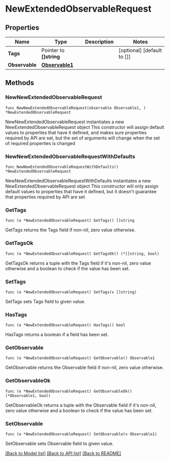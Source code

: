 # NewExtendedObservableRequest

## Properties

Name | Type | Description | Notes
------------ | ------------- | ------------- | -------------
**Tags** | Pointer to **[]string** |  | [optional] [default to []]
**Observable** | [**Observable1**](Observable1.md) |  | 

## Methods

### NewNewExtendedObservableRequest

`func NewNewExtendedObservableRequest(observable Observable1, ) *NewExtendedObservableRequest`

NewNewExtendedObservableRequest instantiates a new NewExtendedObservableRequest object
This constructor will assign default values to properties that have it defined,
and makes sure properties required by API are set, but the set of arguments
will change when the set of required properties is changed

### NewNewExtendedObservableRequestWithDefaults

`func NewNewExtendedObservableRequestWithDefaults() *NewExtendedObservableRequest`

NewNewExtendedObservableRequestWithDefaults instantiates a new NewExtendedObservableRequest object
This constructor will only assign default values to properties that have it defined,
but it doesn't guarantee that properties required by API are set

### GetTags

`func (o *NewExtendedObservableRequest) GetTags() []string`

GetTags returns the Tags field if non-nil, zero value otherwise.

### GetTagsOk

`func (o *NewExtendedObservableRequest) GetTagsOk() (*[]string, bool)`

GetTagsOk returns a tuple with the Tags field if it's non-nil, zero value otherwise
and a boolean to check if the value has been set.

### SetTags

`func (o *NewExtendedObservableRequest) SetTags(v []string)`

SetTags sets Tags field to given value.

### HasTags

`func (o *NewExtendedObservableRequest) HasTags() bool`

HasTags returns a boolean if a field has been set.

### GetObservable

`func (o *NewExtendedObservableRequest) GetObservable() Observable1`

GetObservable returns the Observable field if non-nil, zero value otherwise.

### GetObservableOk

`func (o *NewExtendedObservableRequest) GetObservableOk() (*Observable1, bool)`

GetObservableOk returns a tuple with the Observable field if it's non-nil, zero value otherwise
and a boolean to check if the value has been set.

### SetObservable

`func (o *NewExtendedObservableRequest) SetObservable(v Observable1)`

SetObservable sets Observable field to given value.



[[Back to Model list]](../README.md#documentation-for-models) [[Back to API list]](../README.md#documentation-for-api-endpoints) [[Back to README]](../README.md)


